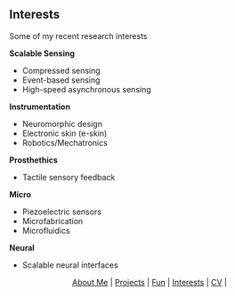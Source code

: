## Interests

Some of my recent research interests

**Scalable Sensing**
- Compressed sensing
- Event-based sensing
- High-speed asynchronous sensing

**Instrumentation**
- Neuromorphic design
- Electronic skin (e-skin)
- Robotics/Mechatronics

**Prosthethics**
- Tactile sensory feedback

**Micro**
- Piezoelectric sensors
- Microfabrication
- Microfluidics

**Neural**
- Scalable neural interfaces


<p align="center">
  <a href="http://arielslepyan.me/Aboutme">About Me</a> |         
  <a href="http://arielslepyan.me/Projects">Projects</a> |
  <a href="http://arielslepyan.me/Fun">Fun</a> |
  <a href="http://arielslepyan.me/Interests">Interests</a> |
  <a href="http://arielslepyan.me/CV">CV</a> |
</p>
